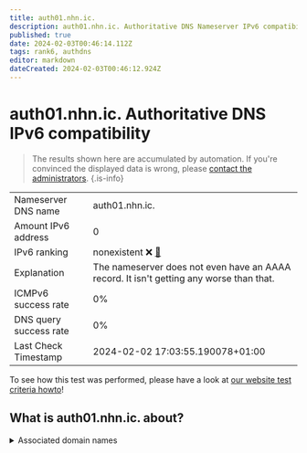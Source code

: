 ```yaml
---
title: auth01.nhn.ic.
description: auth01.nhn.ic. Authoritative DNS Nameserver IPv6 compatibility
published: true
date: 2024-02-03T00:46:14.112Z
tags: rank6, authdns
editor: markdown
dateCreated: 2024-02-03T00:46:12.924Z
---
```


# auth01.nhn.ic. Authoritative DNS IPv6 compatibility

> The results shown here are accumulated by automation. If you're convinced the displayed data is wrong, please [contact the administrators](/howto/chat). 
{.is-info}




|   |   |
| - | - |
| Nameserver DNS name | auth01.nhn.ic.
| Amount IPv6 address | 0
| IPv6 ranking | nonexistent :x: [🔗](/howto/ranking) |
| Explanation | The nameserver does not even have an AAAA record. It isn't getting any worse than that. |
| ICMPv6 success rate | 0%|
| DNS query success rate | 0% |
| Last Check Timestamp | 2024-02-02 17:03:55.190078+01:00 |

To see how this test was performed, please have a look at [our website test criteria howto](/howto/testcriteria/authdns)!


## What is auth01.nhn.ic. about?






<details>
<summary>Associated domain names</summary>

www.samsung.com

</details>
